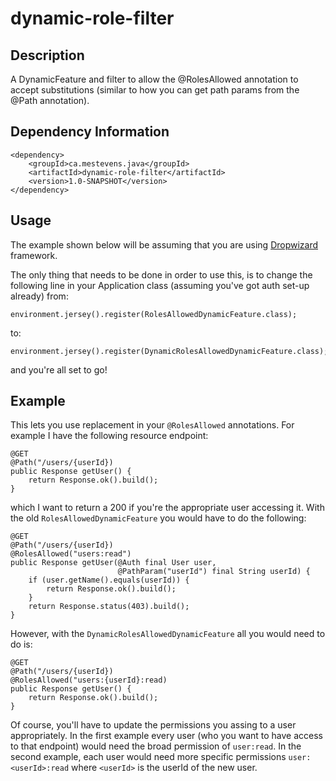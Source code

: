 # dynamic-role-filter

## Description
A DynamicFeature and filter to allow the @RolesAllowed annotation to accept substitutions (similar to how you can get path params from the @Path annotation).

## Dependency Information
```
<dependency>
    <groupId>ca.mestevens.java</groupId>
    <artifactId>dynamic-role-filter</artifactId>
    <version>1.0-SNAPSHOT</version>
</dependency>
```

## Usage
The example shown below will be assuming that you are using [Dropwizard](dropwizard.github.io/dropwizard) framework.

The only thing that needs to be done in order to use this, is to change the following line in your Application class (assuming you've got auth set-up already) from:
```
environment.jersey().register(RolesAllowedDynamicFeature.class);
```
to:
```
environment.jersey().register(DynamicRolesAllowedDynamicFeature.class);
```
and you're all set to go!

## Example
This lets you use replacement in your `@RolesAllowed` annotations. For example I have the following resource endpoint:
```
@GET
@Path("/users/{userId})
public Response getUser() {
    return Response.ok().build();
}
```
which I want to return a 200 if you're the appropriate user accessing it. With the old `RolesAllowedDynamicFeature` you would have to do the following:
```
@GET
@Path("/users/{userId})
@RolesAllowed("users:read")
public Response getUser(@Auth final User user,
                        @PathParam("userId") final String userId) {
    if (user.getName().equals(userId)) {
        return Response.ok().build();
    }
    return Response.status(403).build();
}
```
However, with the `DynamicRolesAllowedDynamicFeature` all you would need to do is:
```
@GET
@Path("/users/{userId})
@RolesAllowed("users:{userId}:read)
public Response getUser() {
    return Response.ok().build();
}
```
Of course, you'll have to update the permissions you assing to a user appropriately. In the first example every user (who you want to have access to that endpoint) would need the broad permission of `user:read`. In the second example, each user would need more specific permissions `user:<userId>:read` where `<userId>` is the userId of the new user.